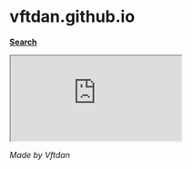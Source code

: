 # vftdan.github.io
**[Search](http://vftdan.github.io/proj/google/input.html?vftdan.github.io "Google search by Vftdan")**

<iframe src="http://vftdan.github.io/proj/google/input.html?vftdan.github.io"></iframe>

*Made by Vftdan*
